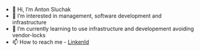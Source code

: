 - 👋 Hi, I’m Anton Sluchak
- 👀 I’m interested in management, software development and infrastructure
- 🌱 I’m currently learning to use infrastructure and developement avoiding vendor-locks
- 📫 How to reach me - [LinkenId](https://www.linkedin.com/in/antonsluchak/)
